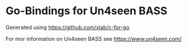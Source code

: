 # Go-Bindings for Un4seen BASS

Generated using https://github.com/xlab/c-for-go

For mor information on Un4seen BASS see https://www.un4seen.com/
